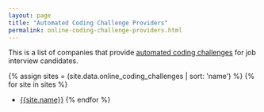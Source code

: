 ```yaml
---
layout: page
title: "Automated Coding Challenge Providers"
permalink: online-coding-challenge-providers.html
---
```


This is a list of companies that provide [automated coding
challenges](/interview_types/online_coding_challenges.html) for job interview
candidates.

{% assign sites = (site.data.online_coding_challenges | sort: 'name') %}
{% for site in sites %}
- [{{site.name}}]({{site.url}})
{% endfor %}

